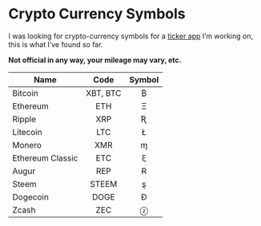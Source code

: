 # Crypto Currency Symbols

I was looking for crypto-currency symbols for a [ticker app](http://yoni.ninja/cointick) I’m working on, this is what I’ve found so far.

**Not official in any way, your mileage may vary, etc.**

| Name            |  Code  | Symbol|
| --------------- |:------:|:---:  |
| Bitcoin         |XBT, BTC|₿      |
| Ethereum        |ETH     |Ξ      |
| Ripple          |XRP     |Ʀ      |
| Litecoin        |LTC     |Ł      |
| Monero          |XMR     |ɱ      |
| Ethereum Classic|ETC     |ξ      |
| Augur           |REP     |Ɍ      |
| Steem           |STEEM   |ȿ      |
| Dogecoin        |DOGE    |Ð      |
| Zcash           |ZEC     |ⓩ     |


